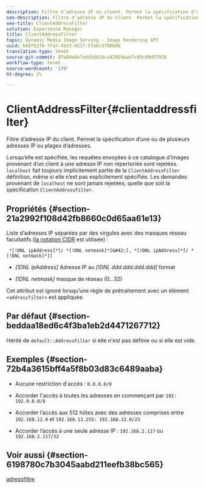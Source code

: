 ```yaml
---
description: Filtre d’adresse IP du client. Permet la spécification d’une ou de plusieurs adresses IP ou plages d’adresses.
seo-description: Filtre d’adresse IP du client. Permet la spécification d’une ou de plusieurs adresses IP ou plages d’adresses.
seo-title: ClientAddressFilter
solution: Experience Manager
title: ClientAddressFilter
topic: Dynamic Media Image Serving - Image Rendering API
uuid: b68f527b-7fa7-43e3-9517-57a6c3700b06
translation-type: tm+mt
source-git-commit: 97a84e8e7edd3d834ca42069eae7c09c00d57938
workflow-type: tm+mt
source-wordcount: '170'
ht-degree: 2%

---
```



# ClientAddressFilter{#clientaddressfilter}

Filtre d’adresse IP du client. Permet la spécification d’une ou de plusieurs adresses IP ou plages d’adresses.

Lorsqu’elle est spécifiée, les requêtes envoyées à ce catalogue d’images provenant d’un client à une adresse IP non répertoriée sont rejetées. `localhost` fait toujours implicitement partie de la  `ClientAddressFilter` définition, même si elle n’est pas explicitement spécifiée. Les demandes provenant de `localhost` ne sont jamais rejetées, quelle que soit la spécification `ClientAddressFilter`.

## Propriétés {#section-21a2992f108d42fb8660c0d65aa61e13}

Liste d’adresses IP séparées par des virgules avec des masques réseau facultatifs ([la notation CIDR](https://en.wikipedia.org/wiki/Classless_Inter-Domain_Routing#CIDR_notation) est utilisée) :

` *[!DNL ipAddress]*[/ *[!DNL netmask]*]&#42;[, *[!DNL ipAddress]*[/ *[!DNL netmask]*]]`

* *[!DNL ipAddress]* Adresse IP au  *[!DNL ddd.ddd.ddd.ddd]* format

* *[!DNL netmask]* masque de réseau (0...32)

Cet attribut est ignoré lorsqu’une règle de prétraitement avec un élément `<addressfilter>` est appliquée.

## Par défaut {#section-beddaa18ed6c4f3ba1eb2d4471267712}

Hérité de `default::AddressFilter` si elle n&#39;est pas définie ou si elle est vide.

## Exemples {#section-72b4a3615bff4a5f8b03d83c6489aaba}

* Aucune restriction d&#39;accès : `0.0.0.0/0`
* Accorder l&#39;accès à toutes les adresses en commençant par `192: 192.0.0.0/8`
* Accorder l’accès aux 512 hôtes avec des adresses comprises entre `192.168.12.0` et `192.168.13.255: 192.168.12.0/23`

* Accorder l’accès à une seule adresse IP : `192.168.2.117` ou `192.168.2.117/32`

## Voir aussi {#section-6198780c7b3045aabd211eefb38bc565}

[adressfiltre](../../../../../ir-api/material-cat/image-rendering-api-ref/c-ir-material-catalog/c-ir-attributes-reference/r-ir-clientaddressfilter.md#reference-52a541cec0b0424faf263d1fb4946b5f)
